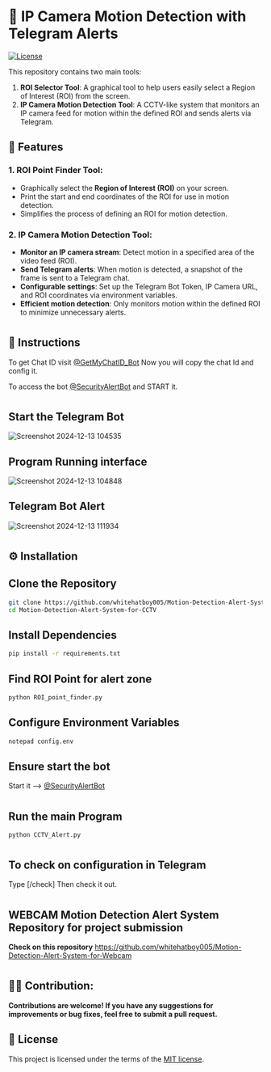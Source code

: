 #  📸 IP Camera Motion Detection with Telegram Alerts
[![License](https://img.shields.io/github/license/whitehatboy005/Motion-Detection-Alert-System-for-CCTV)](LICENSE.md)

This repository contains two main tools:
1. **ROI Selector Tool**: A graphical tool to help users easily select a Region of Interest (ROI) from the screen.
2. **IP Camera Motion Detection Tool**: A CCTV-like system that monitors an IP camera feed for motion within the defined ROI and sends alerts via Telegram.

##  🚀 Features
### 1. ROI Point Finder Tool:
- Graphically select the **Region of Interest (ROI)** on your screen.
- Print the start and end coordinates of the ROI for use in motion detection.
- Simplifies the process of defining an ROI for motion detection.

### 2. IP Camera Motion Detection Tool:
- **Monitor an IP camera stream**: Detect motion in a specified area of the video feed (ROI).
- **Send Telegram alerts**: When motion is detected, a snapshot of the frame is sent to a Telegram chat.
- **Configurable settings**: Set up the Telegram Bot Token, IP Camera URL, and ROI coordinates via environment variables.
- **Efficient motion detection**: Only monitors motion within the defined ROI to minimize unnecessary alerts.
#
## 📌 Instructions
To get Chat ID visit [@GetMyChatID_Bot](https://t.me/GetMyChatID_Bot) Now you will copy the chat Id and config it.

To access the bot [@SecurityAlertBot](http://t.me/CAMSEC_AlertBot) and START it.
#
## Start the Telegram Bot
![Screenshot 2024-12-13 104535](https://github.com/user-attachments/assets/22b7d49f-11ed-41c1-ab90-90339fe06ab1)
## Program Running interface
![Screenshot 2024-12-13 104848](https://github.com/user-attachments/assets/e546e0a9-aea9-4187-b11e-f51f96c52d9e)
## Telegram Bot Alert
![Screenshot 2024-12-13 111934](https://github.com/user-attachments/assets/9b307fa0-4e57-4bc3-bc48-a4e02e8916b4)
#
## ⚙️ Installation
## Clone the Repository
```bash
git clone https://github.com/whitehatboy005/Motion-Detection-Alert-System-for-CCTV
cd Motion-Detection-Alert-System-for-CCTV
```
## Install Dependencies
```bash
pip install -r requirements.txt
```
## Find ROI Point for alert zone
```bash
python ROI_point_finder.py
```
## Configure Environment Variables
```bash
notepad config.env
```
## Ensure start the bot
Start it --> [@SecurityAlertBot](http://t.me/CAMSEC_AlertBot)
#
## Run the main Program
```bash
python CCTV_Alert.py
```
#
## To check on configuration in Telegram
Type [/check] Then check it out.
#
## WEBCAM Motion Detection Alert System Repository for project submission
  **Check on this repository** https://github.com/whitehatboy005/Motion-Detection-Alert-System-for-Webcam
#

## 👨‍💻 Contribution:
**Contributions are welcome! If you have any suggestions for improvements or bug fixes, feel free to submit a pull request.**

## 📝 License
This project is licensed under the terms of the [MIT license](LICENSE.md).
